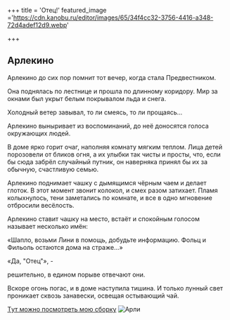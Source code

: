 +++
title = 'Отец!'
featured_image ='https://cdn.kanobu.ru/editor/images/65/34f4cc32-3756-4416-a348-72d4adef12d9.webp'

+++
## Арлекино

Арлекино до сих пор помнит тот вечер, когда стала Предвестником.

Она поднялась по лестнице и прошла по длинному коридору. Мир за окнами был укрыт белым покрывалом льда и снега.

Холодный ветер завывал, то ли смеясь, то ли прощаясь...

Арлекино выныривает из воспоминаний, до неё доносятся голоса окружающих людей.

В доме ярко горит очаг, наполняя комнату мягким теплом. Лица детей порозовели от бликов огня, а их улыбки так чисты и просты, что, если бы сюда забрёл случайный путник, он наверняка принял бы их за обычную, счастливую семью.

Арлекино поднимает чашку с дымящимся чёрным чаем и делает глоток. В этот момент звонит колокол, и смех разом затихает. Пламя колыхнулось, тени заметались по комнате, и все в одно мгновение отбросили весёлость.

Арлекино ставит чашку на место, встаёт и спокойным голосом называет несколько имён:

«Шапло, возьми Лини в помощь, добудьте информацию. Фольц и Фильоль остаются дома на страже...»

«Да, "Отец"», -

решительно, в едином порыве отвечают они.

Вскоре огонь погас, и в доме наступила тишина. И только лунный свет проникает сквозь занавески, освещая остывающий чай.

 [Tут можно посмотреть мою сборку](https://akasha.cv/profile/Boydan?build=8c2bb4d79561ea6b78babbf642d9c624)
![Арли](https://avatars.mds.yandex.net/i?id=b956eab41f2e5e14591d96246154b9e8_l-12371687-images-thumbs&n=13)